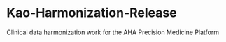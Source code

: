 # Kao-Harmonization-Release
Clinical data harmonization work for the AHA Precision Medicine Platform
